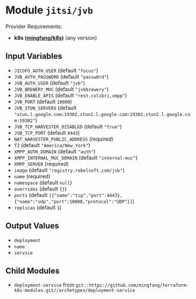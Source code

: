 
# Module `jitsi/jvb`

Provider Requirements:
* **k8s ([mingfang/k8s](https://registry.terraform.io/providers/mingfang/k8s/latest))** (any version)

## Input Variables
* `JICOFO_AUTH_USER` (default `"focus"`)
* `JVB_AUTH_PASSWORD` (default `"passw0rd"`)
* `JVB_AUTH_USER` (default `"jvb"`)
* `JVB_BREWERY_MUC` (default `"jvbbrewery"`)
* `JVB_ENABLE_APIS` (default `"rest,colibri,xmpp"`)
* `JVB_PORT` (default `10000`)
* `JVB_STUN_SERVERS` (default `"stun.l.google.com:19302,stun1.l.google.com:19302,stun2.l.google.com:19302"`)
* `JVB_TCP_HARVESTER_DISABLED` (default `"true"`)
* `JVB_TCP_PORT` (default `4443`)
* `NAT_HARVESTER_PUBLIC_ADDRESS` (required)
* `TZ` (default `"America/New_York"`)
* `XMPP_AUTH_DOMAIN` (default `"auth"`)
* `XMPP_INTERNAL_MUC_DOMAIN` (default `"internal-muc"`)
* `XMPP_SERVER` (required)
* `image` (default `"registry.rebelsoft.com/jvb"`)
* `name` (required)
* `namespace` (default `null`)
* `overrides` (default `{}`)
* `ports` (default `[{"name":"tcp","port":4443},{"name":"udp","port":10000,"protocol":"UDP"}]`)
* `replicas` (default `1`)

## Output Values
* `deployment`
* `name`
* `service`

## Child Modules
* `deployment-service` from `git::https://github.com/mingfang/terraform-k8s-modules.git//archetypes/deployment-service`


